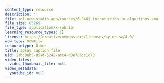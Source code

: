 ```yaml
---
content_type: resource
description: ''
file: /ol-ocw-studio-app/courses/6-046j-introduction-to-algorithms-sma-5503-fall-2005/2ebc0eb585ad5242a9c4d8e706cc1c73_F0VsQWWVWU4.vtt
file_size: 65269
file_type: application/x-subrip
learning_resource_types: []
license: https://creativecommons.org/licenses/by-nc-sa/4.0/
ocw_type: OCWFile
resourcetype: Other
title: 3play caption file
uid: 2ebc0eb5-85ad-5242-a9c4-d8e706cc1c73
video_files:
  video_thumbnail_file: null
video_metadata:
  youtube_id: null
---
```

